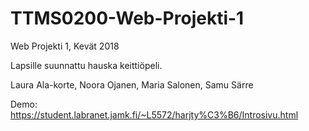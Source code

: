 # TTMS0200-Web-Projekti-1


Web Projekti 1, Kevät 2018

Lapsille suunnattu hauska keittiöpeli.

Laura Ala-korte, Noora Ojanen, Maria Salonen, Samu Särre

Demo: https://student.labranet.jamk.fi/~L5572/harjty%C3%B6/Introsivu.html
